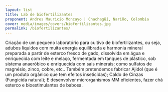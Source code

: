 ```yaml
---
layout: list
title: Lab de biofertilizantes
proponent: Andres Mauricio Moncayo | Chachagüí, Nariño, Colombia
cover: media/images/covers/biofertilizantes.jpg
permalink: /biofertilizantes/
---
```

Criação de um pequeno laboratório para cultivo de biofertilizantes, ou seja, adubos líquidos com muita energia equilibrada e harmonia mineral preparada a partir de esterco fresco de gado, dissolvida em água e enriquecida com leite e melaço, fermentada em tanques de plástico, sob sistema anaeróbico e enriquecida com sais minerais; como sulfatos de magnésio, zinco, cobre, etc.. Também pretendemos fabricar Ajidol (que é um produto orgânico que tem efeitos inseticidas); Caldo de Cinzas (Fungicida natural); E desenvolver microrganismos MM eficientes, fazer chá esterco e bioestimulantes de babosa.
